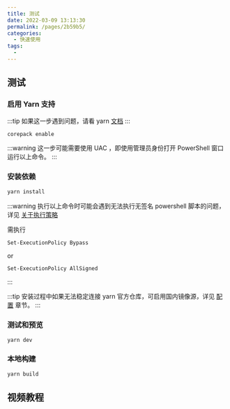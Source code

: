 ```yaml
---
title: 测试
date: 2022-03-09 13:13:30
permalink: /pages/2b59b5/
categories:
  - 快速使用
tags:
  -
---
```


<!-- more -->

## 测试

### 启用 Yarn 支持

:::tip
如果这一步遇到问题，请看 yarn [文档](https://yarn.bootcss.com/docs/)
:::

```bash
corepack enable
```

:::warning
这一步可能需要使用 UAC ，即使用管理员身份打开 PowerShell 窗口运行以上命令。
:::

### 安装依赖

```bash
yarn install
```

:::warning
执行以上命令时可能会遇到无法执行无签名 powershell 脚本的问题，详见 [关于执行策略](https://docs.microsoft.com/zh-cn/powershell/module/microsoft.powershell.core/about/about_execution_policies?view=powershell-7.2)

需执行

```bash
Set-ExecutionPolicy Bypass
```

or

```bash
Set-ExecutionPolicy AllSigned
```

:::

:::tip
安装过程中如果无法稳定连接 yarn 官方仓库，可启用国内镜像源，详见 [配置](./0040.修改配置.md) 章节。
:::

### 测试和预览

```bash
yarn dev
```

### 本地构建

```bash
yarn build
```

## 视频教程

<Artplayer :src="{url:'https://user-images.githubusercontent.com/26868745/161530676-79d07d6f-2e32-413c-ab27-f32b0bac10fe.mp4'}" />
